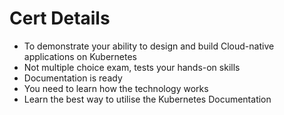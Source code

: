 # Cert Details

- To demonstrate your ability to design and build Cloud-native applications on Kubernetes
- Not multiple choice exam, tests your hands-on skills
- Documentation is ready
- You need to learn how the technology works
- Learn the best way to utilise the Kubernetes Documentation
